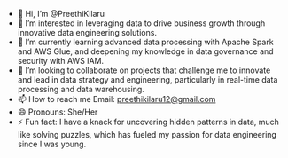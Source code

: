 - 👋 Hi, I’m @PreethiKilaru
- 👀 I’m interested in leveraging data to drive business growth through innovative data engineering solutions.
- 🌱 I’m currently learning advanced data processing with Apache Spark and AWS Glue, and deepening my knowledge in data governance and security with AWS IAM.
- 💞️ I’m looking to collaborate on projects that challenge me to innovate and lead in data strategy and engineering, particularly in real-time data processing and data warehousing.
- 📫 How to reach me Email: preethikilaru12@gmail.com
- 😄 Pronouns: She/Her
- ⚡ Fun fact: I have a knack for uncovering hidden patterns in data, much like solving puzzles, which has fueled my passion for data engineering since I was young.

<!---
PreethiKilaru/PreethiKilaru is a ✨ special ✨ repository because its `README.md` (this file) appears on your GitHub profile.
You can click the Preview link to take a look at your changes.
--->
